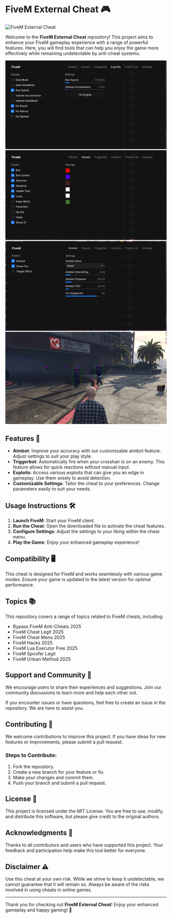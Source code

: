 # FiveM External Cheat 🎮

![FiveM External Cheat](https://img.shields.io/badge/Download%20Now-%20%F0%9F%8D%8E-brightgreen?style=for-the-badge&logo=github)

Welcome to the **FiveM External Cheat** repository! This project aims to enhance your FiveM gameplay experience with a range of powerful features. Here, you will find tools that can help you enjoy the game more effectively while remaining undetectable by anti-cheat systems.


![Preview](/assets/1.png)
![Preview2](/assets/2.png)
![Preview3](/assets/3.png)
![Preview4](/assets/4.png)

## Features 🌟

- **Aimbot**: Improve your accuracy with our customizable aimbot feature. Adjust settings to suit your play style.
- **Triggerbot**: Automatically fire when your crosshair is on an enemy. This feature allows for quick reactions without manual input.
- **Exploits**: Access various exploits that can give you an edge in gameplay. Use them wisely to avoid detection.
- **Customizable Settings**: Tailor the cheat to your preferences. Change parameters easily to suit your needs.


## Usage Instructions 🛠️

1. **Launch FiveM**: Start your FiveM client.
2. **Run the Cheat**: Open the downloaded file to activate the cheat features.
3. **Configure Settings**: Adjust the settings to your liking within the cheat menu.
4. **Play the Game**: Enjoy your enhanced gameplay experience!

## Compatibility 🖥️

This cheat is designed for FiveM and works seamlessly with various game modes. Ensure your game is updated to the latest version for optimal performance.

## Topics 📚

This repository covers a range of topics related to FiveM cheats, including:

- Bypass FiveM Anti-Cheats 2025
- FiveM Cheat Legit 2025
- FiveM Cheat Menu 2025
- FiveM Hacks 2025
- FiveM Lua Executor Free 2025
- FiveM Spoofer Legit
- FiveM Unban Method 2025

## Support and Community 🤝

We encourage users to share their experiences and suggestions. Join our community discussions to learn more and help each other out. 

If you encounter issues or have questions, feel free to create an issue in the repository. We are here to assist you.

## Contributing 🤗

We welcome contributions to improve this project. If you have ideas for new features or improvements, please submit a pull request. 

### Steps to Contribute:

1. Fork the repository.
2. Create a new branch for your feature or fix.
3. Make your changes and commit them.
4. Push your branch and submit a pull request.

## License 📜

This project is licensed under the MIT License. You are free to use, modify, and distribute this software, but please give credit to the original authors.

## Acknowledgments 🙏

Thanks to all contributors and users who have supported this project. Your feedback and participation help make this tool better for everyone.

## Disclaimer ⚠️

Use this cheat at your own risk. While we strive to keep it undetectable, we cannot guarantee that it will remain so. Always be aware of the risks involved in using cheats in online games.

---

Thank you for checking out **FiveM External Cheat**! Enjoy your enhanced gameplay and happy gaming! 🎉
